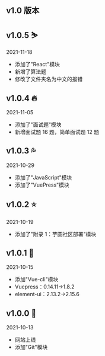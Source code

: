 ## v1.0 版本

## v1.0.5 :skier:

<el-tag type="info">2021-11-18</el-tag>

- 添加了"React"模块
- 新增了算法题
- 修改了文件夹名为中文的报错

## v1.0.4 :fire:

<el-tag type="info">2021-11-05</el-tag>

- 添加了"面试题"模块
- 新增面试题 16 题，简单面试题 12 题

## v1.0.3 :sweat_drops:

<el-tag type="info">2021-10-29</el-tag>

- 添加了"JavaScript"模块
- 添加了"VuePress"模块

## v1.0.2 :star:

<el-tag type="info">2021-10-19</el-tag>

- 添加了"附录 1：芋圆社区部署"模块

## v1.0.1 :clown_face:

<el-tag type="info">2021-10-15</el-tag>

- 添加"Vue-cli"模块
- Vuepress：0.14.11->1.8.2
- element-ui：2.13.2->2.15.6

## v1.0.0 :horse:

<el-tag type="info">2021-10-13</el-tag>

- 网站上线
- 添加"Git"模块
